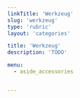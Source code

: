 ```yaml
---
linkTitle: 'Werkzeug'
slug: 'werkzeug'
type: 'rubric'
layout: 'categories'

title: 'Werkzeug'
description: 'TODO'

menu:
  - aside_accessories


---
```

